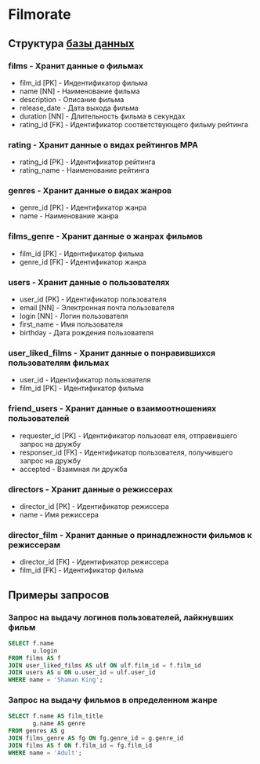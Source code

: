 # Filmorate

## Структура [базы данных](./ER-Model.png)

### films - Хранит данные о фильмах
- film_id [PK] - Индентификатор фильма       
- name [NN] - Наименование фильма
- description - Описание фильма
- release_date - Дата выхода фильма
- duration [NN] - Длительность фильма в секундах
- rating_id [FK] - Идентификатор соответствующего фильму рейтинга

### rating - Хранит данные о видах рейтингов MPA
- rating_id [PK] - Идентификатор рейтинга
- rating_name - Наименование рейтинга

### genres - Хранит данные о видах жанров
- genre_id [PK] - Идентификатор жанра
- name - Наименование жанра

### films_genre - Хранит данные о жанрах фильмов
- film_id [PK] - Идентификатор фильма
- genre_id [FK] - Идентификатор жанра

### users - Хранит данные о пользователях
- user_id [PK] - Идентификатор пользователя
- email [NN] - Электронная почта пользователя
- login [NN] - Логин пользователя
- first_name - Имя пользователя
- birthday - Дата рождения пользователя

### user_liked_films - Хранит данные о понравившихся пользователям фильмах
- user_id - Идентификатор пользователя
- film_id [PK] - Идентификатор фильма

### friend_users - Хранит данные о взаимоотношениях пользователей
- requester_id [PK] - Идентификатор пользоват   еля, отправившего запрос на дружбу
- responser_id [FK] - Идентификатор пользователя, получившего запрос на дружбу
- accepted -  Взаимная ли дружба

### directors - Хранит данные о режиссерах
- director_id [PK] - Идентификатор режиссера
- name - Имя режиссера

### director_film - Хранит данные о принадлежности фильмов к режиссерам
- director_id [FK] - Идентификатор режиссера
- film_id [FK] - Идентификатор фильма


## Примеры запросов

### Запрос на выдачу логинов пользователей, лайкнувших фильм
```SQL
SELECT f.name
       u.login
FROM films AS f
JOIN user_liked_films AS ulf ON ulf.film_id = f.film_id
JOIN users AS u ON u.user_id = ulf.user_id
WHERE name = 'Shaman King';
```        

### Запрос на выдачу фильмов в определенном жанре
```SQL
SELECT f.name AS film_title
       g.name AS genre
FROM genres AS g
JOIN films_genre AS fg ON fg.genre_id = g.genre_id
JOIN films AS f ON f.film_id = fg.film_id
WHERE name = 'Adult';
```         